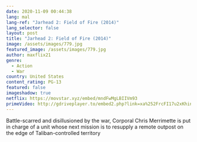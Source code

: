 ```yaml
---
date: 2020-11-09 00:44:38
lang: mal
lang-ref: "Jarhead 2: Field of Fire (2014)"
lang_selector: false
layout: post
title: "Jarhead 2: Field of Fire (2014)"
image: /assets/images/779.jpg
featured_image: /assets/images/779.jpg
author: maxflix21
genre:
  - Action
  - War
country: United States
content_rating: PG-13
featured: false
imageshadow: true
netflix: https://movstar.xyz/embed/mndFwMgLBIIVm93
primeVideo: http://gdriveplayer.to/embed2.php?link=xa%252FrcFI17u2xKhinX6EbcAnFhEZi6UA5rCG2U1hypAf%252FTzyc2Ua%252F6dWRYQo8CNyZPmRKNVB1%252B3C%252BaVEeX1nS2OxOvb8VseRF%252BcAa3npD7JEEEQUwNhR5EZF1TX8i3kI%252FJt495uPpV7oQ29qbBzugECjcU%252BuFU1NMsNLGBN4MudUfgp3JdHqcuBlK5pR14w5c5PSRt%252BOiXYQU%252Fd5n5qZEtE
---
```

Battle-scarred and disillusioned by the war, Corporal Chris Merrimette is put in charge of a unit whose next mission is to resupply a remote outpost on the edge of Taliban-controlled territory